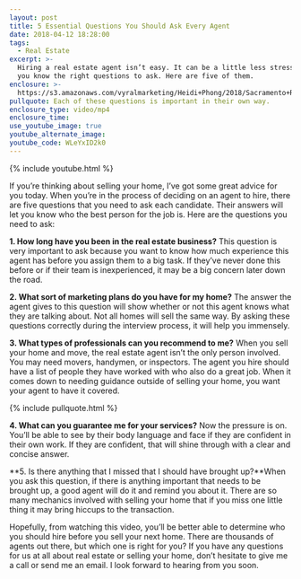 ```yaml
---
layout: post
title: 5 Essential Questions You Should Ask Every Agent
date: 2018-04-12 18:28:00
tags:
  - Real Estate
excerpt: >-
  Hiring a real estate agent isn’t easy. It can be a little less stressful if
  you know the right questions to ask. Here are five of them.
enclosure: >-
  https://s3.amazonaws.com/vyralmarketing/Heidi+Phong/2018/Sacramento+Real+Estate-+5+Things+to+Ask+Your+Real+Estate+Agent.mp4
pullquote: Each of these questions is important in their own way.
enclosure_type: video/mp4
enclosure_time:
use_youtube_image: true
youtube_alternate_image:
youtube_code: WLeYxID2k0
---
```


{% include youtube.html %}

If you’re thinking about selling your home, I’ve got some great advice for you today. When you’re in the process of deciding on an agent to hire, there are five questions that you need to ask each candidate. Their answers will let you know who the best person for the job is. Here are the questions you need to ask:

**1. How long have you been in the real estate business?** This question is very important to ask because you want to know how much experience this agent has before you assign them to a big task. If they’ve never done this before or if their team is inexperienced, it may be a big concern later down the road.

**2. What sort of marketing plans do you have for my home?** The answer the agent gives to this question will show whether or not this agent knows what they are talking about. Not all homes will sell the same way. By asking these questions correctly during the interview process, it will help you immensely.

**3. What types of professionals can you recommend to me?** When you sell your home and move, the real estate agent isn’t the only person involved. You may need movers, handymen, or inspectors. The agent you hire should have a list of people they have worked with who also do a great job. When it comes down to needing guidance outside of selling your home, you want your agent to have it covered.

{% include pullquote.html %}

**4. What can you guarantee me for your services?** Now the pressure is on. You’ll be able to see by their body language and face if they are confident in their own work. If they are confident, that will shine through with a clear and concise answer.

**5. Is there anything that I missed that I should have brought up?**When you ask this question, if there is anything important that needs to be brought up, a good agent will do it and remind you about it. There are so many mechanics involved with selling your home that if you miss one little thing it may bring hiccups to the transaction.

Hopefully, from watching this video, you’ll be better able to determine who you should hire before you sell your next home. There are thousands of agents out there, but which one is right for you? If you have any questions for us at all about real estate or selling your home, don’t hesitate to give me a call or send me an email. I look forward to hearing from you soon.